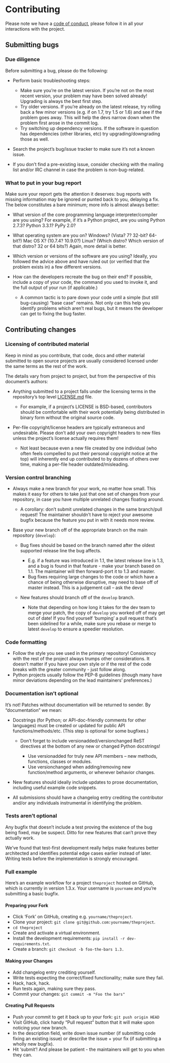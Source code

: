 # Contributing

Please note we have a [code of conduct](CODE_OF_CONDUCT.md), please follow it in all your interactions with the project.

## Submitting bugs

### Due diligence

Before submitting a bug, please do the following:

* Perform basic troubleshooting steps:

    * Make sure you’re on the latest version. If you’re not on the most recent version, your problem may have been solved already! Upgrading is always the best first step.
    * Try older versions. If you’re already on the latest release, try rolling back a few minor versions (e.g. if on 1.7, try 1.5 or 1.6) and see if the problem goes away. This will help the devs narrow down when the problem first arose in the commit log.
    * Try switching up dependency versions. If the software in question has dependencies (other libraries, etc) try upgrading/downgrading those as well.

* Search the project’s bug/issue tracker to make sure it’s not a known issue.
* If you don’t find a pre-existing issue, consider checking with the mailing list and/or IRC channel in case the problem is non-bug-related.

### What to put in your bug report

Make sure your report gets the attention it deserves: bug reports with missing information may be ignored or punted back to you, delaying a fix. The below constitutes a bare minimum; more info is almost always better:

* What version of the core programming language interpreter/compiler are you using? For example, if it’s a Python project, are you using Python 2.7.3? Python 3.3.1? PyPy 2.0?
* What operating system are you on? Windows? (Vista? 7? 32-bit? 64-bit?) Mac OS X? (10.7.4? 10.9.0?) Linux? (Which distro? Which version of that distro? 32 or 64 bits?) Again, more detail is better.
* Which version or versions of the software are you using? Ideally, you followed the advice above and have ruled out (or verified that the problem exists in) a few different versions.
* How can the developers recreate the bug on their end? If possible, include a copy of your code, the command you used to invoke it, and the full output of your run (if applicable.)

    * A common tactic is to pare down your code until a simple (but still bug-causing) “base case” remains. Not only can this help you identify problems which aren’t real bugs, but it means the developer can get to fixing the bug faster.

## Contributing changes

### Licensing of contributed material

Keep in mind as you contribute, that code, docs and other material submitted to open source projects are usually considered licensed under the same terms as the rest of the work.

The details vary from project to project, but from the perspective of this document’s authors:

* Anything submitted to a project falls under the licensing terms in the repository’s top level [LICENSE.md](../LICENSE.md) file.

    * For example, if a project’s LICENSE is BSD-based, contributors should be comfortable with their work potentially being distributed in binary form without the original source code.

* Per-file copyright/license headers are typically extraneous and undesirable. Please don’t add your own copyright headers to new files unless the project’s license actually requires them!

    * Not least because even a new file created by one individual (who often feels compelled to put their personal copyright notice at the top) will inherently end up contributed to by dozens of others over time, making a per-file header outdated/misleading.

### Version control branching

* Always make a new branch for your work, no matter how small. This makes it easy for others to take just that one set of changes from your repository, in case you have multiple unrelated changes floating around.

    * A corollary: don’t submit unrelated changes in the same branch/pull request! The maintainer shouldn’t have to reject your awesome bugfix because the feature you put in with it needs more review.

* Base your new branch off of the appropriate branch on the main repository (`develop`):

    * Bug fixes should be based on the branch named after the oldest supported release line the bug affects.

        * E.g. if a feature was introduced in 1.1, the latest release line is 1.3, and a bug is found in that feature - make your branch based on 1.1. The maintainer will then forward-port it to 1.3 and master.
        * Bug fixes requiring large changes to the code or which have a chance of being otherwise disruptive, may need to base off of master instead. This is a judgement call – ask the devs!
    * New features should branch off of the `develop` branch.

        * Note that depending on how long it takes for the dev team to merge your patch, the copy of `develop` you worked off of may get out of date! If you find yourself ‘bumping’ a pull request that’s been sidelined for a while, make sure you rebase or merge to latest `develop` to ensure a speedier resolution.

### Code formatting

* Follow the style you see used in the primary repository! Consistency with the rest of the project always trumps other considerations. It doesn’t matter if you have your own style or if the rest of the code breaks with the greater community - just follow along.
* Python projects usually follow the PEP-8 guidelines (though many have minor deviations depending on the lead maintainers’ preferences.)

### Documentation isn’t optional

It’s not! Patches without documentation will be returned to sender. By “documentation” we mean:

* Docstrings (for Python; or API-doc-friendly comments for other languages) must be created or updated for public API functions/methods/etc. (This step is optional for some bugfixes.)

    * Don’t forget to include versionadded/versionchanged ReST directives at the bottom of any new or changed Python docstrings!

        * Use versionadded for truly new API members – new methods, functions, classes or modules.
        * Use versionchanged when adding/removing new function/method arguments, or whenever behavior changes.

* New features should ideally include updates to prose documentation, including useful example code snippets.
* All submissions should have a changelog entry crediting the contributor and/or any individuals instrumental in identifying the problem.

### Tests aren’t optional
Any bugfix that doesn’t include a test proving the existence of the bug being fixed, may be suspect. Ditto for new features that can’t prove they actually work.

We’ve found that test-first development really helps make features better architected and identifies potential edge cases earlier instead of later. Writing tests before the implementation is strongly encouraged.

### Full example

Here’s an example workflow for a project `theproject` hosted on GitHub, which is currently in version 1.3.x. Your username is `yourname` and you’re submitting a basic bugfix.

#### Preparing your Fork

* Click ‘Fork’ on GitHub, creating e.g. `yourname/theproject`.
* Clone your project: `git clone git@github.com:yourname/theproject`.
* `cd theproject`
* Create and activate a virtual environment.
* Install the development requirements: `pip install -r dev-requirements.txt`.
* Create a branch: `git checkout -b foo-the-bars 1.3.`

#### Making your Changes

* Add changelog entry crediting yourself.
* Write tests expecting the correct/fixed functionality; make sure they fail.
* Hack, hack, hack.
* Run tests again, making sure they pass.
* Commit your changes: `git commit -m "Foo the bars"`

#### Creating Pull Requests

* Push your commit to get it back up to your fork: `git push origin HEAD`
* Visit GitHub, click handy “Pull request” button that it will make upon noticing your new branch.
* In the description field, write down issue number (if submitting code fixing an existing issue) or describe the issue + your fix (if submitting a wholly new bugfix).
* Hit ‘submit’! And please be patient - the maintainers will get to you when they can.
